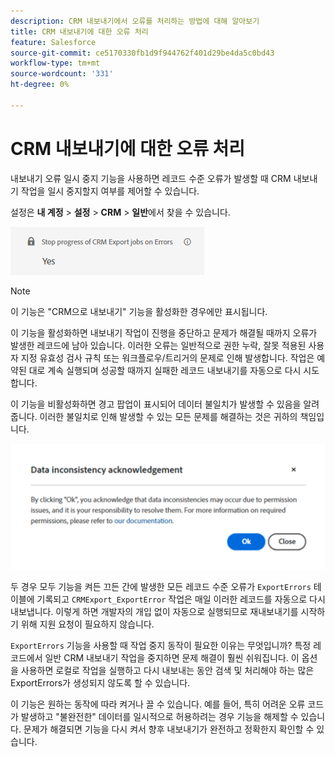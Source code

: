 ```yaml
---
description: CRM 내보내기에서 오류를 처리하는 방법에 대해 알아보기
title: CRM 내보내기에 대한 오류 처리
feature: Salesforce
source-git-commit: ce5170330fb1d9f944762f401d29be4da5c0bd43
workflow-type: tm+mt
source-wordcount: '331'
ht-degree: 0%

---
```


# CRM 내보내기에 대한 오류 처리

내보내기 오류 일시 중지 기능을 사용하면 레코드 수준 오류가 발생할 때 CRM 내보내기 작업을 일시 중지할지 여부를 제어할 수 있습니다.

설정은 **내 계정** > **설정** > **CRM** > **일반**&#x200B;에서 찾을 수 있습니다.

![내보내기 오류 일시 중지](assets/stop-progress.png)

>[!NOTE]
>
>이 기능은 &quot;CRM으로 내보내기&quot; 기능을 활성화한 경우에만 표시됩니다.

이 기능을 활성화하면 내보내기 작업이 진행을 중단하고 문제가 해결될 때까지 오류가 발생한 레코드에 남아 있습니다. 이러한 오류는 일반적으로 권한 누락, 잘못 적용된 사용자 지정 유효성 검사 규칙 또는 워크플로우/트리거의 문제로 인해 발생합니다. 작업은 예약된 대로 계속 실행되며 성공할 때까지 실패한 레코드 내보내기를 자동으로 다시 시도합니다.

이 기능을 비활성화하면 경고 팝업이 표시되어 데이터 불일치가 발생할 수 있음을 알려줍니다. 이러한 불일치로 인해 발생할 수 있는 모든 문제를 해결하는 것은 귀하의 책임입니다.

![데이터 불일치 경고](assets/data-inconsistency.png)

두 경우 모두 기능을 켜든 끄든 간에 발생한 모든 레코드 수준 오류가 `ExportErrors` 테이블에 기록되고 `CRMExport_ExportError` 작업은 매일 이러한 레코드를 자동으로 다시 내보냅니다. 이렇게 하면 개발자의 개입 없이 자동으로 실행되므로 재내보내기를 시작하기 위해 지원 요청이 필요하지 않습니다.

`ExportErrors` 기능을 사용할 때 작업 중지 동작이 필요한 이유는 무엇입니까? 특정 레코드에서 일반 CRM 내보내기 작업을 중지하면 문제 해결이 훨씬 쉬워집니다. 이 옵션을 사용하면 로컬로 작업을 실행하고 다시 내보내는 동안 검색 및 처리해야 하는 많은 ExportErrors가 생성되지 않도록 할 수 있습니다.

이 기능은 원하는 동작에 따라 켜거나 끌 수 있습니다. 예를 들어, 특히 어려운 오류 코드가 발생하고 &quot;불완전한&quot; 데이터를 일시적으로 허용하려는 경우 기능을 해제할 수 있습니다. 문제가 해결되면 기능을 다시 켜서 향후 내보내기가 완전하고 정확한지 확인할 수 있습니다.
